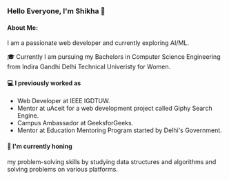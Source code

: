 ### Hello Everyone, I'm Shikha 👋

#### About Me:
I am a passionate web developer and currently exploring AI/ML.

🎓 Currently I am pursuing my Bachelors in Computer Science Engineering from Indira Gandhi Delhi Technical Univeristy for Women.  

#### 💻 I previously worked as  
* Web Developer at IEEE IGDTUW.
* Mentor at uAceit for a web development project called Giphy Search Engine.
* Campus Ambassador at GeeksforGeeks.
* Mentor at Education Mentoring Program started by Delhi's Government.

#### 🌱 I'm currently honing  
my problem-solving skills by studying data structures and algorithms and solving problems on various platforms.




<!--
**shikha2961/shikha2961** is a ✨ _special_ ✨ repository because its `README.md` (this file) appears on your GitHub profile.

Here are some ideas to get you started:

- 🔭 I’m currently working on ...
- 🌱 I’m currently learning ...
- 👯 I’m looking to collaborate on ...
- 🤔 I’m looking for help with ...
- 💬 Ask me about ...
- 📫 How to reach me: ...
- 😄 Pronouns: ...
- ⚡ Fun fact: ...
-->
